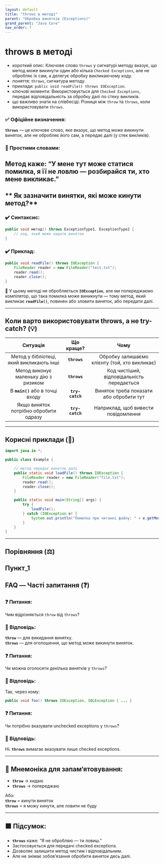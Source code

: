```yaml
---
layout: default
title: "throws в методі"
parent: "Обробка винятків (Exceptions)"
grand_parent: "Java Core"
nav_order: 7
---
```


# throws в методі

*   короткий опис: Ключове слово `throws` у сигнатурі методу вказує, що метод може викинути один або кілька `Checked Exceptions`, але не обробляє їх сам, а делегує обробку викликаючому коду.
*   поняття: `throws`, сигнатура методу.
*   приклади: `public void readFile() throws IOException`.
*   ключові моменти: Використовується для `Checked Exceptions`, передає відповідальність за обробку далі по стеку викликів.
*   що важливо знати на співбесіді: Різниця між `throw` та `throws`, коли використовувати `throws`.

### **✅ Офіційне визначення:**

**`throws`** — це ключове слово, яке вказує, що метод може викинути виняток, але не обробляє його сам, а передає далі (у стек викликів).

### **🧠 Простими словами:**

Метод каже: “У мене тут може статися помилка, я її не ловлю — розбирайся ти, хто мене викликає.”
---

## ** Як зазначити винятки, які може кинути метод?**

### **✔️ Синтаксис:**

```java
public void метод() throws ExceptionType1, ExceptionType2 {
    // код, який може кидати винятки
}
```

### **✔️ Приклад:**

```java
public void readFile() throws IOException {
    FileReader reader = new FileReader("test.txt");
    reader.read();
    reader.close();
}
```

📌 У цьому методі не обробляється **`IOException`**, але ми попереджаємо компілятор, що така помилка може виникнути — тому метод, який викликає **`readFile()`**, повинен або зловити виняток, або передати далі.

---

## **Коли варто використовувати throws, а не try-catch? (💡)**

| Ситуація | Що краще? | Чому |
| :---: | :---: | :---: |
| Метод у бібліотеці, який викликають інші | **`throws`** | Обробку залишаємо клієнту (той, хто викликає) |
| Метод виконує маленьку дію з ризиком | **`throws`** | Код чистіший, відповідальність передається |
| В **`main()`** або в точці входу | **`try-catch`** | Виняток треба показати або обробити тут |
| Якщо виняток потрібно обробити одразу | **`try-catch`** | Наприклад, щоб вивести повідомлення |

---

## **Корисні приклади (🧪)**

```java
import java.io.*;

public class Example {

    // метод передає виняток далі
    public static void loadFile() throws IOException {
        FileReader reader = new FileReader("file.txt");
        reader.read();
        reader.close();
    }

    public static void main(String[] args) {
        try {
            loadFile();
        } catch (IOException e) {
            System.out.println("Помилка при читанні файлу: " + e.getMessage());
        }
    }
}
```

---

## **Порівняння (⚖️)**

Пункт\_1
---

## **FAQ — Часті запитання (❓)**

### **❓ Питання:**

Чим відрізняється `throw` від `throws`?

### **💬 Відповідь:**



**`throw`** — для викидання винятку.  
**`throws`** — для оголошення, що метод може викинути виняток.

### **❓ Питання:**

Чи можна оголосити декілька винятків у `throws`?

### **💬 Відповідь:**



 Так, через кому:

```java
public void foo() throws IOException, SQLException { ... }
```

### **❓ Питання:**

Чи потрібно вказувати unchecked exceptions у `throws`?

### **💬 Відповідь:**



 Ні. **`throws`** вимагає вказувати лише checked exceptions.

---

## **🧠 Мнемоніка для запам’ятовування:**

* **`throw`** -> кидаю
* **`throws`** -> попереджаю

Або:  
**`throw`** \= кинути виняток  
**`throws`** \= я можу кинути, але ловити не буду

---

## **🟩 Підсумок:**

* **`throws`** каже: “Я не обробляю — ти ловиш.”
* Застосовується для передачі checked exceptions.
* Дозволяє залишити метод чистим і відповідальним.
* Але не знімає зобов’язання обробити виняток десь далі.